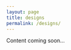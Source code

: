```yaml
---
layout: page
title: designs
permalink: /designs/
---
```


<div class="post">
  <div class="post-header">
    Content coming soon...
  </div>
</div>

